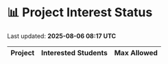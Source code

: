 # 📊 Project Interest Status

Last updated: **2025-08-06 08:17 UTC**

| Project | Interested Students | Max Allowed |
|---------|---------------------|-------------|
